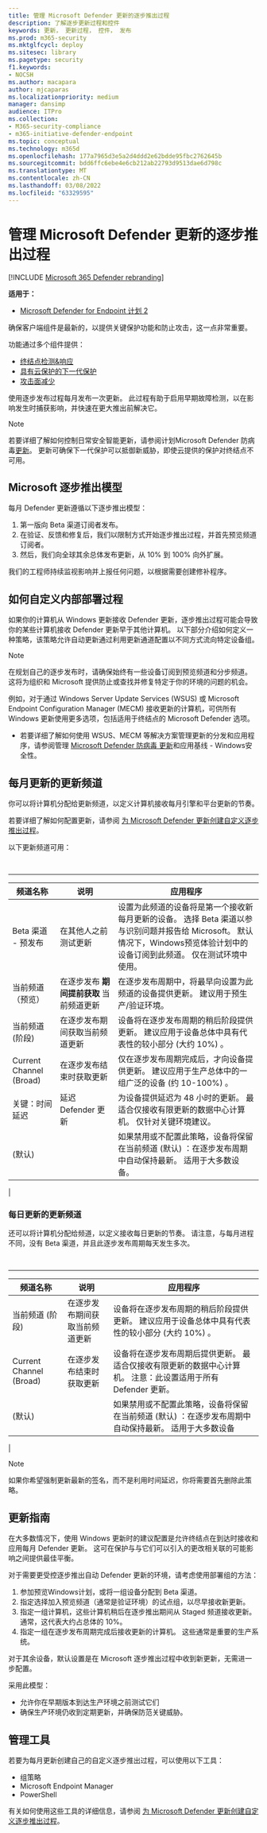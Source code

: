 ```yaml
---
title: 管理 Microsoft Defender 更新的逐步推出过程
description: 了解逐步更新过程和控件
keywords: 更新， 更新过程， 控件， 发布
ms.prod: m365-security
ms.mktglfcycl: deploy
ms.sitesec: library
ms.pagetype: security
f1.keywords:
- NOCSH
ms.author: macapara
author: mjcaparas
ms.localizationpriority: medium
manager: dansimp
audience: ITPro
ms.collection:
- M365-security-compliance
- m365-initiative-defender-endpoint
ms.topic: conceptual
ms.technology: m365d
ms.openlocfilehash: 177a7965d3e5a2d4ddd2e62bdde95fbc2762645b
ms.sourcegitcommit: bdd6ffc6ebe4e6cb212ab22793d9513dae6d798c
ms.translationtype: MT
ms.contentlocale: zh-CN
ms.lasthandoff: 03/08/2022
ms.locfileid: "63329595"
---
```

# <a name="manage-the-gradual-rollout-process-for-microsoft-defender-updates"></a>管理 Microsoft Defender 更新的逐步推出过程

[!INCLUDE [Microsoft 365 Defender rebranding](../../includes/microsoft-defender.md)]


**适用于：**
- [Microsoft Defender for Endpoint 计划 2](https://go.microsoft.com/fwlink/p/?linkid=2154037)

确保客户端组件是最新的，以提供关键保护功能和防止攻击，这一点非常重要。

功能通过多个组件提供：

- [终结点检测&响应](overview-endpoint-detection-response.md)
- [具有云保护](microsoft-defender-antivirus-windows.md)[的下一代保护](cloud-protection-microsoft-defender-antivirus.md)
- [攻击面减少](overview-attack-surface-reduction.md)

使用逐步发布过程每月发布一次更新。 此过程有助于启用早期故障检测，以在影响发生时捕获影响，并快速在更大推出前解决它。

> [!NOTE]
> 若要详细了解如何控制日常安全智能更新，请参阅计划Microsoft Defender 防病毒[更新](manage-protection-update-schedule-microsoft-defender-antivirus.md)。 更新可确保下一代保护可以抵御新威胁，即使云提供的保护对终结点不可用。

## <a name="microsoft-gradual-rollout-model"></a>Microsoft 逐步推出模型

每月 Defender 更新遵循以下逐步推出模型：

1. 第一版向 Beta 渠道订阅者发布。
2. 在验证、反馈和修复后，我们以限制方式开始逐步推出过程，并首先预览频道订阅者。
3. 然后，我们向全球其余总体发布更新，从 10% 到 100% 向外扩展。

我们的工程师持续监视影响并上报任何问题，以根据需要创建修补程序。

## <a name="how-to-customize-your-internal-deployment-process"></a>如何自定义内部部署过程

如果你的计算机从 Windows 更新接收 Defender 更新，逐步推出过程可能会导致你的某些计算机接收 Defender 更新早于其他计算机。 以下部分介绍如何定义一种策略，该策略允许自动更新通过利用更新通道配置以不同方式流向特定设备组。

> [!NOTE]
> 在规划自己的逐步发布时，请确保始终有一些设备订阅到预览频道和分步频道。 这将为组织和 Microsoft 提供防止或查找并修复特定于你的环境的问题的机会。

例如，对于通过 Windows Server Update Services (WSUS) 或 Microsoft Endpoint Configuration Manager (MECM) 接收更新的计算机，可供所有 Windows 更新使用更多选项，包括适用于终结点的 Microsoft Defender 选项。

- 若要详细了解如何使用 WSUS、MECM 等解决方案管理更新的分发和应用程序，请参阅管理 [Microsoft Defender 防病毒 更新](manage-updates-baselines-microsoft-defender-antivirus.md#product-updates)和应用基线 - Windows安全性。

## <a name="update-channels-for-monthly-updates"></a>每月更新的更新频道

你可以将计算机分配给更新频道，以定义计算机接收每月引擎和平台更新的节奏。

若要详细了解如何配置更新，请参阅 [为 Microsoft Defender 更新创建自定义逐步推出过程](configure-updates.md)。

以下更新频道可用：

<br>

****

|频道名称|说明|应用程序|
|---|---|---|
|Beta 渠道 - 预发布|在其他人之前测试更新|设置为此频道的设备将是第一个接收新每月更新的设备。 选择 Beta 渠道以参与识别问题并报告给 Microsoft。 默认情况下，Windows预览体验计划中的设备订阅到此频道。 仅在测试环境中使用。|
|当前频道（预览）|在逐步发布 **期间提前获取** 当前频道更新|在逐步发布周期中，将最早向设置为此频道的设备提供更新。 建议用于预生产/验证环境。|
|当前频道 (阶段) |在逐步发布期间获取当前频道更新|设备将在逐步发布周期的稍后阶段提供更新。 建议应用于设备总体中具有代表性的较小部分 (大约 10%) 。|
|Current Channel (Broad) |在逐步发布结束时获取更新|仅在逐步发布周期完成后，才向设备提供更新。 建议应用于生产总体中的一组广泛的设备 (约 10-100%) 。|
|关键：时间延迟|延迟 Defender 更新|为设备提供延迟为 48 小时的更新。 最适合仅接收有限更新的数据中心计算机。 仅针对关键环境建议。|
| (默认) ||如果禁用或不配置此策略，设备将保留在当前频道 (默认) ：在逐步发布周期中自动保持最新。 适用于大多数设备。|
|

### <a name="update-channels-for-daily-updates"></a>每日更新的更新频道

还可以将计算机分配给频道，以定义接收每日更新的节奏。 请注意，与每月进程不同，没有 Beta 渠道，并且此逐步发布周期每天发生多次。

<br>

****

|频道名称|说明|应用程序|
|---|---|---|
|当前频道 (阶段) |在逐步发布期间获取当前频道更新|设备将在逐步发布周期的稍后阶段提供更新。 建议应用于设备总体中具有代表性的较小部分 (大约 10%) 。|
|Current Channel (Broad) |在逐步发布结束时获取更新|设备将在逐步发布周期后提供更新。 最适合仅接收有限更新的数据中心计算机。 注意：此设置适用于所有 Defender 更新。|
| (默认) ||如果禁用或不配置此策略，设备将保留在当前频道 (默认) ：在逐步发布周期中自动保持最新。 适用于大多数设备|
|

> [!NOTE]
> 如果你希望强制更新最新的签名，而不是利用时间延迟，你将需要首先删除此策略。

## <a name="update-guidance"></a>更新指南

在大多数情况下，使用 Windows 更新时的建议配置是允许终结点在到达时接收和应用每月 Defender 更新。 这可在保护与与它们可以引入的更改相关联的可能影响之间提供最佳平衡。

对于需要更受控逐步推出自动 Defender 更新的环境，请考虑使用部署组的方法：

1. 参加预览Windows计划，或将一组设备分配到 Beta 渠道。
2. 指定选择加入预览频道（通常是验证环境）的试点组，以尽早接收新更新。
3. 指定一组计算机，这些计算机稍后在逐步推出期间从 Staged 频道接收更新。 通常，这代表大约占总体的 10%。
4. 指定一组在逐步发布周期完成后接收更新的计算机。 这些通常是重要的生产系统。

对于其余设备，默认设置是在 Microsoft 逐步推出过程中收到新更新，无需进一步配置。

采用此模型：

- 允许你在早期版本到达生产环境之前测试它们
- 确保生产环境仍收到定期更新，并确保防范关键威胁。

## <a name="management-tools"></a>管理工具

若要为每月更新创建自己的自定义逐步推出过程，可以使用以下工具：

- 组策略
- Microsoft Endpoint Manager
- PowerShell

有关如何使用这些工具的详细信息，请参阅 [为 Microsoft Defender 更新创建自定义逐步推出过程](configure-updates.md)。
